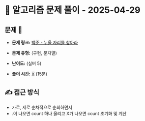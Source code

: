 # 📝 알고리즘 문제 풀이 - 2025-04-29

## 문제 📖

- **문제 링크:** [백준 - 누울 자리를 찾아라](https://www.acmicpc.net/problem/1652)

- **문제 유형:** (구현, 문자열)

- **난이도:** (실버 5)

- **풀이 시간:** ⏳ (15분)

## ✍ 접근 방식

- 가로, 세로 순차적으로 순회하면서
- .이 나오면 count 하나 올리고 X가 나오면 count 초기화 및 계산
